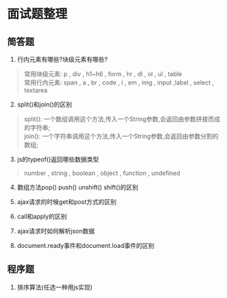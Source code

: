 # 面试题整理

## 简答题
1. 行内元素有哪些?块级元素有哪些?
> 常用块级元素:  p , div , h1~h6 , form , hr , dl , ol , ul , table <br>
> 常用行内元素: span , a , br , code , i , em , img , input ,label , select , textarea

2. split()和join()的区别
> split(): 一个数组调用这个方法,传入一个String参数,会返回由参数拼接而成的字符串;<br>
> join(): 一个字符串调用这个方法,传入一个String参数,会返回由参数分割的数组;

3. js的typeof()返回哪些数据类型
> number , string , boolean , object , function , undefined

4. 数组方法pop() push() unshift() shift()的区别

5. ajax请求的时候get和post方式的区别
6. call和apply的区别
7. ajax请求时如何解析json数据
8. document.ready事件和document.load事件的区别

## 程序题
1. 排序算法(任选一种用js实现)